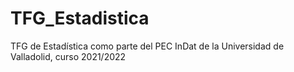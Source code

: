 # TFG_Estadistica
TFG de Estadística como parte del PEC InDat de la Universidad de Valladolid, curso 2021/2022
